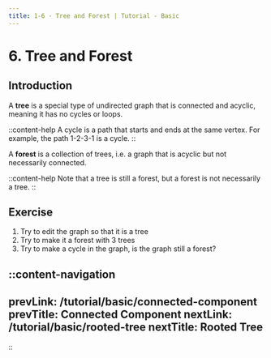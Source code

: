 ```yaml
---
title: 1-6 · Tree and Forest | Tutorial - Basic
---
```


# 6. Tree and Forest

## Introduction

A **tree** is a special type of undirected graph that is connected and acyclic, meaning it has no cycles or loops.

::content-help
A cycle is a path that starts and ends at the same vertex. For example, the path 1-2-3-1 is a cycle.
::

A **forest** is a collection of trees, i.e. a graph that is acyclic but not necessarily connected.

::content-help
Note that a tree is still a forest, but a forest is not necessarily a tree.
::

## Exercise

1. Try to edit the graph so that it is a tree
2. Try to make it a forest with 3 trees
3. Try to make a cycle in the graph, is the graph still a forest?

::content-navigation
---
prevLink: /tutorial/basic/connected-component
prevTitle: Connected Component
nextLink: /tutorial/basic/rooted-tree
nextTitle: Rooted Tree
---
::
